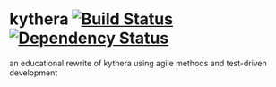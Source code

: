 kythera [![Build Status](https://travis-ci.org/malkier/kythera.png?branch=develop)](https://travis-ci.org/malkier/kythera) [![Dependency Status](https://gemnasium.com/malkier/kythera.png)](https://gemnasium.com/malkier/kythera)
=======

an educational rewrite of kythera using agile methods and test-driven development
